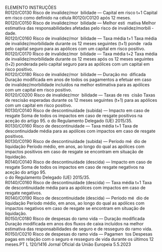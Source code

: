  
ELEMENTO  INSTRUÇÕES  
R0120/C0130  Risco de invalidez/mor ­
bilidade — Capital em 
risco t+1  Capital em risco como definido na célula R0120/C0120 após 12 meses.  
R0120/C0150  Risco de invalidez/mor ­
bilidade — Melhor esti ­
mativa  Melhor estimativa das responsabilidades afetadas pelo risco de invalidez/morbili ­
dade.  
R0120/C0160  Risco de invalidez/mor ­
bilidade — Taxa média 
t+1  Taxa média de invalidez/morbilidade durante os 12 meses seguintes (t+1) ponde ­
rada pelo capital seguro para as apólices com um capital em risco positivo.  
R0120/C0170  Risco de invalidez/mor ­
bilidade — Taxa média 
t+2  Taxa média de invalidez/morbilidade durante os 12 meses após os 12 meses 
seguintes (t+2) ponderada pelo capital seguro para as apólices com um capital 
em risco positivo.  
R0120/C0180  Risco de invalidez/mor ­
bilidade — Duração mo ­
dificada  Duração modificada em anos de todos os pagamentos a efetuar em caso de 
invalidez/morbilidade incluídos na melhor estimativa para as apólices com um 
capital em risco positivo.  
R0120/C0200  Risco de invalidez/mor ­
bilidade — Taxas de res ­
cisão  Taxas de rescisão esperadas durante os 12 meses seguintes (t+1) para as apólices 
com um capital em risco positivo.  
R0130/C0140  Risco de descontinuidade 
(subida) — Impacto em 
caso de resgate  Soma de todos os impactos em caso de resgate positivos na aceção do artigo 95.  o 
do Regulamento Delegado (UE) 2015/35.  
R0130/C0160  Risco de descontinuidade 
— Taxa média t+1  Taxa de descontinuidade média para as apólices com impactos em caso de resgate 
positivos.  
R0130/C0190  Risco de descontinuidade 
(subida) — Período mé ­
dio de liquidação  Período médio, em anos, ao longo do qual as apólices com impactos positivos em 
caso de resgate se encontram em situação de liquidação.  
R0140/C0140  Risco de descontinuidade 
(descida) — Impacto em 
caso de resgate  Soma de todos os impactos em caso de resgate negativos na aceção do artigo 95.  
o do Regulamento Delegado (UE) 2015/35.  
R0140/C0160  Risco de descontinuidade 
(descida) — Taxa média 
t+1  Taxa de descontinuidade média para as apólices com impactos em caso de resgate 
negativos.  
R0140/C0190  Risco de descontinuidade 
(descida) — Período mé ­
dio de liquidação  Período médio, em anos, ao longo do qual as apólices com impactos negativos em 
caso de resgate se encontram em situação de liquidação.  
R0150/C0180  Risco de despesas do 
ramo vida — Duração 
modificada  Duração modificada em anos dos fluxos de caixa incluídos na melhor estimativa 
das responsabilidades de seguro e de resseguro do ramo vida.  
R0150/C0210  Risco de despesas do 
ramo vida — Pagamen ­
tos  Despesas pagas em relação com o seguro e resseguro de vida durante os últimos 
12 meses.PT  L 120/1416 Jornal Oficial da União Europeia 5.5.2023